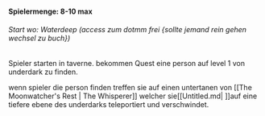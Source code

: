 #### Spielermenge: 8-10 max
###### Start wo: Waterdeep (access zum dotmm frei {sollte jemand rein gehen wechsel zu buch})

Spieler starten in taverne. bekommen Quest eine person auf level 1 von underdark zu finden.

wenn spieler die person finden treffen sie auf einen untertanen von [[The Moonwatcher's Rest | The Whisperer]] welcher sie[[Untitled.md| ]]auf eine tiefere ebene des underdarks teleportiert und verschwindet.
